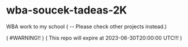 # wba-soucek-tadeas-2K
WBA work to my school ( -- Please check other projects instead.)

( #WARNING!! )
( This repo will expire at 2023-06-30T20:00:00 UTC!!! )

